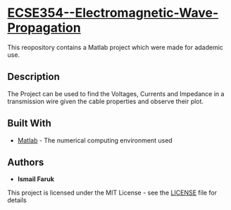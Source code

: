 # [ECSE354--Electromagnetic-Wave-Propagation](https://www.mcgill.ca/study/2017-2018/courses/ecse-354)

This reopository contains a Matlab project which were made for adademic use.

## Description

The Project can be used to find the Voltages, Currents and Impedance in a transmission wire given the cable properties and observe their plot.

## Built With

* [Matlab](http://matlabacademy.mathworks.com/) - The numerical computing environment used

## Authors

* **Ismail Faruk**

This project is licensed under the MIT License - see the [LICENSE](LICENSE) file for details
